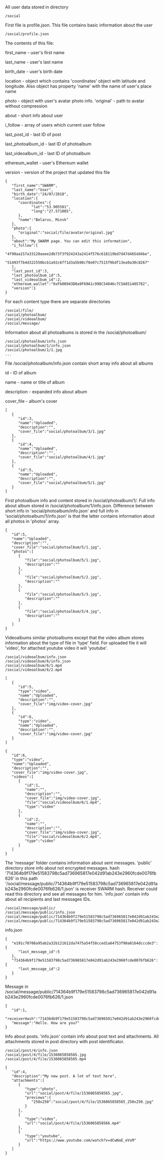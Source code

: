 All user data stored in directory
```
/social
```
First file is profile.json. This file contains basic information about the user
```
/social/profile.json
```
The contents of this file:

first_name - user's first name

last_name - user's last name

birth_date - user's birth date

location - object which contains 'coordinates' object with latitude and longitude. Also object has property 'name' with the name of user's place name

photo - object with user's avatar photo info. 'original' - path to avatar without compression

about - short info about user

i_follow - array of users which current user follow

last_post_id - last ID of post

last_photoalbum_id - last ID of photoalbum

last_videoalbum_id - last ID of photoalbum

ethereum_wallet - user's Ethereum wallet

version - version of the project that updated this file

```
{  
   "first_name":"SWARM",
   "last_name":"User",
   "birth_date":"24/07/2018",
   "location":{  
      "coordinates":{  
            "lat":"53.905581",
            "long":"27.571085",
      },
      "name":"Belarus, Minsk"
   },
   "photo":{  
      "original":"social/file/avatar/original.jpg"
   },
   "about":"My SWARM page. You can edit this information",
   "i_follow":[  
        "4f90aa157a33120aeee2db73f3f924243a2414f576c618119bd7d47d465dd4be",
        "51493f7b4d322550bcb1a92c6ff1d3a5b98cf8e07c7515f9bdf13ea9a30c8267"
   ],
   "last_post_id":3,
   "last_photoalbum_id":5,
   "last_videoalbum_id":2,
   "ethereum_wallet":"0xFb08943D0a9F69A1c998C54046c7C5A851405782",
   "version":1
}
```

For each content type there are separate directories

```
/social/file/
/social/photoalbum/
/social/videoalbum/
/social/message/
```
Information about all photoalbums is stored in the /social/photoalbum/
```
/social/photoalbum/info.json
/social/photoalbum/1/info.json
/social/photoalbum/1/1.jpg
...
```

File /social/photoalbum/info.json contain short array info about all albums

id - ID of album

name - name or title of album

description - expanded info about album

cover_file - album's cover

```
[
   {
      "id":3,
      "name":"Uploaded",
      "description":"",
      "cover_file":"social/photoalbum/3/1.jpg"
   },
   {
      "id":4,
      "name":"Uploaded",
      "description":"",
      "cover_file":"social/photoalbum/4/1.jpg"
   },
   {
      "id":5,
      "name":"Uploaded",
      "description":"",
      "cover_file":"social/photoalbum/5/1.jpg"
   }
]
```

First photoalbum info and content stored in /social/photoalbum/1/. Full info about album stored in /social/photoalbum/1/info.json.
Difference between short info in 'social/photoalbum/info.json' and full info in 'social/photoalbum/1/info.json' is that the latter contains information about all photos in 'photos' array.

```
{
   "id":5,
   "name":"Uploaded",
   "description":"",
   "cover_file":"social/photoalbum/5/1.jpg",
   "photos":[
      {
         "file":"social/photoalbum/5/1.jpg",
         "description":""
      },
      {
         "file":"social/photoalbum/5/2.jpg",
         "description":""
      },
      {
         "file":"social/photoalbum/5/3.jpg",
         "description":""
      },
      {
         "file":"social/photoalbum/5/4.jpg",
         "description":""
      }
   ]
}
```

Videoalbums similar photoalbums except that the video album stores information about the type of file in 'type' field. For uploaded file it will 'video', for attached youtube video it will 'youtube'.

```
/social/videoalbum/info.json
/social/videoalbum/6/info.json
/social/videoalbum/6/1.mp4
/social/videoalbum/6/2.mp4
```

```
[
   {
      "id":5,
      "type":"video",
      "name":"Uploaded",
      "description":"",
      "cover_file":"img/video-cover.jpg"
   },
   {
      "id":6,
      "type":"video",
      "name":"Uploaded",
      "description":"",
      "cover_file":"img/video-cover.jpg"
   }
]
```

```
{
   "id":6,
   "type":"video",
   "name":"Uploaded",
   "description":"",
   "cover_file":"img/video-cover.jpg",
   "videos":[
      {
         "id":1,
         "name":"",
         "description":"",
         "cover_file":"img/video-cover.jpg",
         "file":"social/videoalbum/6/1.mp4",
         "type":"video"
      },
      {
         "id":2,
         "name":"",
         "description":"",
         "cover_file":"img/video-cover.jpg",
         "file":"social/videoalbum/6/2.mp4",
         "type":"video"
      }
   ]
}
```

The 'message' folder contains information about sent messages. 'public' directory store info about not encrypted messages.
hash '714364b9f179e51583798c5ad736965817e042d91ab243e2960fcde0076fb626' in this path '/social/message/public/714364b9f179e51583798c5ad736965817e042d91ab243e2960fcde0076fb626/1.json' is receiver SWARM hash. Receiver could read this directory and see all messages for him.
'info.json' contain info about all recipients and last messages IDs.

```
/social/message/public/
/social/message/public/info.json
/social/message/public/714364b9f179e51583798c5ad736965817e042d91ab243e2960fcde0076fb626/1.json
/social/message/public/714364b9f179e51583798c5ad736965817e042d91ab243e2960fcde0076fb626/2.json

```
info.json
```
{
   "e191c70708a95ab2a32b121612da7475a54f58cced1a64753f90a0164dcccde3":{
      "last_message_id":5
   },
   "714364b9f179e51583798c5ad736965817e042d91ab243e2960fcde0076fb626":{
      "last_message_id":2
   }
}
```
Message in /social/message/public/714364b9f179e51583798c5ad736965817e042d91ab243e2960fcde0076fb626/1.json
```
{
   "id":1,
   "receiverHash":"714364b9f179e51583798c5ad736965817e042d91ab243e2960fcde0076fb626",
   "message":"Hello. How are you?"
}
```
Info about posts. 'info.json' contain info about post text and attachments. All attachments stored in post directory with post identificator.
```
/social/post/4/info.json
/social/post/4/file/1536065858565.jpg
/social/post/4/file/1536065858565.mp4
```

```
{
   "id":4,
   "description":"My new post. A lot of text here",
   "attachments":[
      {
         "type":"photo",
         "url":"social/post/4/file/1536065858565.jpg",
         "previews":{
            "250x250":"social/post/4/file/1536065858565_250x250.jpg"
         }
      },
      {
         "type":"video",
         "url":"social/post/4/file/1536065858566.mp4"
      },
      {
         "type":"youtube",
         "url":"https://www.youtube.com/watch?v=dCwNaE_eVsM"
      }
   ]
}
```